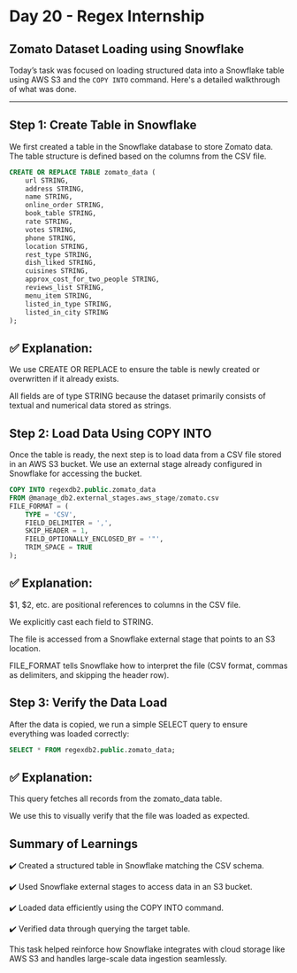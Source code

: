 # **Day 20 - Regex Internship**

## **Zomato Dataset Loading using Snowflake**

Today’s task was focused on loading structured data into a Snowflake table using AWS S3 and the `COPY INTO` command. Here's a detailed walkthrough of what was done.

---

## **Step 1: Create Table in Snowflake**

We first created a table in the Snowflake database to store Zomato data. The table structure is defined based on the columns from the CSV file.

```sql
CREATE OR REPLACE TABLE zomato_data (
    url STRING,
    address STRING,
    name STRING,
    online_order STRING,
    book_table STRING,
    rate STRING,
    votes STRING,
    phone STRING,
    location STRING,
    rest_type STRING,
    dish_liked STRING,
    cuisines STRING,
    approx_cost_for_two_people STRING,
    reviews_list STRING,
    menu_item STRING,
    listed_in_type STRING,
    listed_in_city STRING
);
```

## ✅ Explanation:

We use CREATE OR REPLACE to ensure the table is newly created or overwritten if it already exists.

All fields are of type STRING because the dataset primarily consists of textual and numerical data stored as strings.

## **Step 2: Load Data Using COPY INTO**

Once the table is ready, the next step is to load data from a CSV file stored in an AWS S3 bucket. We use an external stage already configured in Snowflake for accessing the bucket.


```sql
COPY INTO regexdb2.public.zomato_data
FROM @manage_db2.external_stages.aws_stage/zomato.csv
FILE_FORMAT = (
    TYPE = 'CSV',
    FIELD_DELIMITER = ',',
    SKIP_HEADER = 1,
    FIELD_OPTIONALLY_ENCLOSED_BY = '"',
    TRIM_SPACE = TRUE
);

```

## ✅ Explanation:
$1, $2, etc. are positional references to columns in the CSV file.

We explicitly cast each field to STRING.

The file is accessed from a Snowflake external stage that points to an S3 location.

FILE_FORMAT tells Snowflake how to interpret the file (CSV format, commas as delimiters, and skipping the header row).



## **Step 3: Verify the Data Load**
After the data is copied, we run a simple SELECT query to ensure everything was loaded correctly:

```sql
SELECT * FROM regexdb2.public.zomato_data;
```

## ✅ Explanation:

This query fetches all records from the zomato_data table.

We use this to visually verify that the file was loaded as expected.


## Summary of Learnings

✔️ Created a structured table in Snowflake matching the CSV schema.

✔️ Used Snowflake external stages to access data in an S3 bucket.

✔️ Loaded data efficiently using the COPY INTO command.

✔️ Verified data through querying the target table.

This task helped reinforce how Snowflake integrates with cloud storage like AWS S3 and handles large-scale data ingestion seamlessly.